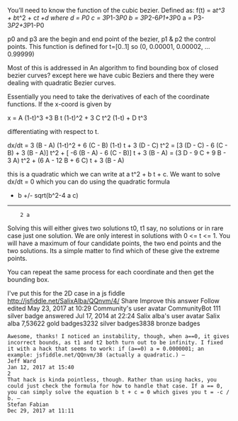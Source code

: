 You’ll need to know the function of the cubic bezier. Defined as:
f(t) = a*t^3 + b*t^2 + c*t +d
where
d = P0
c = 3*P1-3*P0
b = 3*P2-6*P1+3*P0
a = P3-3*P2+3*P1-P0

p0 and p3 are the begin and end point of the bezier, p1 & p2 the control points. This function is defined for t=[0..1] so (0, 0.00001, 0.00002, … 0.99999)






Most of this is addressed in An algorithm to find bounding box of closed bezier curves? except here we have cubic Beziers and there they were dealing with quadratic Bezier curves.

Essentially you need to take the derivatives of each of the coordinate functions. If the x-coord is given by

x = A (1-t)^3 +3 B t (1-t)^2 + 3 C t^2 (1-t) + D t^3

differentiating with respect to t.

dx/dt =  3 (B - A) (1-t)^2 + 6 (C - B) (1-t) t + 3 (D - C) t^2
      =  [3 (D - C) - 6 (C - B) + 3 (B - A)] t^2
       + [ -6 (B - A) - 6 (C - B)] t
       + 3 (B - A) 
      =  (3 D - 9 C + 9 B - 3 A) t^2 + (6 A - 12 B + 6 C) t + 3 (B - A)

this is a quadratic which we can write at a t^2 + b t + c. We want to solve dx/dt = 0 which you can do using the quadratic formula

- b +/- sqrt(b^2-4 a c)
-----------------------
        2 a

Solving this will either gives two solutions t0, t1 say, no solutions or in rare case just one solution. We are only interest in solutions with 0 <= t <= 1. You will have a maximum of four candidate points, the two end points and the two solutions. Its a simple matter to find which of these give the extreme points.

You can repeat the same process for each coordinate and then get the bounding box.

I've put this for the 2D case in a js fiddle http://jsfiddle.net/SalixAlba/QQnvm/4/
Share
Improve this answer
Follow
edited May 23, 2017 at 10:29
Community's user avatar
CommunityBot
111 silver badge
answered Jul 17, 2014 at 22:24
Salix alba's user avatar
Salix alba
7,53622 gold badges3232 silver badges3838 bronze badges

    Awesome, thanks! I noticed an instability, though, when a==0, it gives incorrect bounds, as t1 and t2 both turn out to be infinity. I fixed it with a hack that seems to work: if (a==0) a = 0.0000001; an example: jsfiddle.net/QQnvm/38 (actually a quadratic.) – 
    Jeff Ward
    Jan 12, 2017 at 15:40
    2
    That hack is kinda pointless, though. Rather than using hacks, you could just check the formula for how to handle that case. If a == 0, you can simply solve the equation b t + c = 0 which gives you t = -c / b. – 
    Stefan Fabian
    Dec 29, 2017 at 11:11


